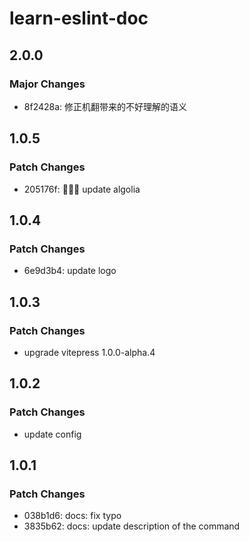 # learn-eslint-doc

## 2.0.0

### Major Changes

- 8f2428a: 修正机翻带来的不好理解的语义

## 1.0.5

### Patch Changes

- 205176f: 🚀🚀🚀 update algolia

## 1.0.4

### Patch Changes

- 6e9d3b4: update logo

## 1.0.3

### Patch Changes

- upgrade vitepress 1.0.0-alpha.4

## 1.0.2

### Patch Changes

- update config

## 1.0.1

### Patch Changes

- 038b1d6: docs: fix typo
- 3835b62: docs: update description of the command
